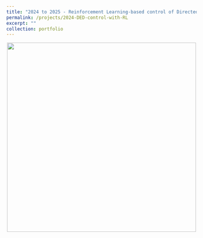 ```yaml
---
title: "2024 to 2025 - Reinforcement Learning-based control of Directed Energy Deposition"
permalink: /projects/2024-DED-control-with-RL
excerpt: ""
collection: portfolio
---
```

<p align="center">
  <img src='/images/DED control with RL.jpg' width=500>
</p>
